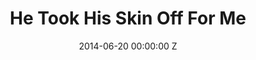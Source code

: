---
title: He Took His Skin Off For Me
img: "/uploads/shaheen-baig-casting-he-took-his-skin-off-for-me.jpg"
date: 2014-06-20 00:00:00 Z
categories:
- short
tags:
- recent
director: Ben Ashton
with: Anna Maguire, Sebastian Armesto
imdb: "http://www.imdb.com/title/tt3452322/"
video: 3l40wvxaam
layout: project
---